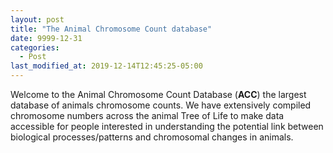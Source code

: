 ```yaml
---
layout: post
title: "The Animal Chromosome Count database"
date: 9999-12-31
categories:
  - Post
last_modified_at: 2019-12-14T12:45:25-05:00
---
```


Welcome to the Animal Chromosome Count Database (**ACC**) the largest database of animals chromosome counts. We have extensively compiled chromosome numbers across the animal Tree of Life to make data accessible for people interested in understanding the potential link between biological processes/patterns and chromosomal changes in animals.
